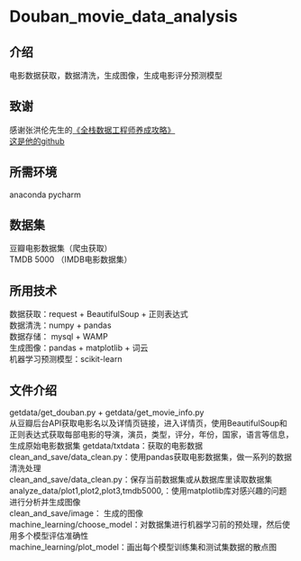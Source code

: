 # Douban_movie_data_analysis

介绍
-------
电影数据获取，数据清洗，生成图像，生成电影评分预测模型

致谢
------
感谢张洪伦先生的[《全栈数据工程师养成攻略》](https://study.163.com/course/introduction.htm?courseId=1003520028&_trace_c_p_k2_=8b69b2c7cb8d4907ab91750cfb537e9b)  
[这是他的github](https://github.com/Honlan)

所需环境
----
anaconda 
pycharm  

数据集
----
豆瓣电影数据集（爬虫获取）   
TMDB 5000  （IMDB电影数据集）  

所用技术
----
数据获取：request + BeautifulSoup + 正则表达式  
数据清洗：numpy + pandas   
数据存储： mysql + WAMP   
生成图像：pandas + matplotlib + 词云  
机器学习预测模型：scikit-learn  


文件介绍
----

getdata/get_douban.py + getdata/get_movie_info.py  
从豆瓣后台API获取电影名以及详情页链接，进入详情页，使用BeautifulSoup和正则表达式获取每部电影的导演，演员，类型，评分，年份，国家，语言等信息，生成原始电影数据集 
getdata/txtdata：获取的电影数据  
clean_and_save/data_clean.py：使用pandas获取电影数据集，做一系列的数据清洗处理  
clean_and_save/data_clean.py：保存当前数据集或从数据库里读取数据集  
analyze_data/plot1,plot2,plot3,tmdb5000,：使用matplotlib库对感兴趣的问题进行分析并生成图像  
clean_and_save/image： 生成的图像  
machine_learning/choose_model：对数据集进行机器学习前的预处理，然后使用多个模型评估准确性  
machine_learning/plot_model：画出每个模型训练集和测试集数据的散点图  



